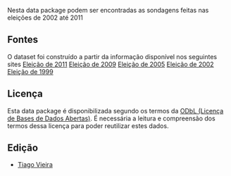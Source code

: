 Nesta data package podem ser encontradas as sondagens feitas nas eleições de 2002 até 2011

Fontes
------

O dataset foi construído a partir da informação disponível nos seguintes sites
[Eleição de 2011](http://pt.wikipedia.org/wiki/Elei%C3%A7%C3%B5es_legislativas_portuguesas_de_2011#Sondagens)
[Eleição de 2009](http://pt.wikipedia.org/wiki/Elei%C3%A7%C3%B5es_legislativas_portuguesas_de_2009#Sondagens)
[Eleição de 2005](http://en.wikipedia.org/wiki/Portuguese_legislative_election,_2005#Opinion_Polling)
[Eleição de 2002](http://en.wikipedia.org/wiki/Portuguese_legislative_election,_2002#Opinion_Polling)
[Eleição de 1999](https://en.wikipedia.org/wiki/Portuguese_legislative_election,_1999#Opinion_polling)

Licença
-------

Esta data package é disponibilizada segundo os termos da [ODbL (Licença de
Bases de Dados Abertas)](http://opendatacommons.org/licenses/odbl/). É
necessária a leitura e compreensão dos termos dessa licença para poder
reutilizar estes dados.


Edição
------

* [Tiago Vieira](http://www.tiagovieira.pt)
